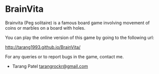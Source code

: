 BrainVita
=========

Brainvita (Peg solitaire) is a famous board game involving movement of coins or marbles on a board with holes.

You can play the online version of this game by going to the following url:

http://tarang1993.github.io/BrainVita/

For any queries or to report bugs in the game, contact me.

 
- Tarang Patel <tarangrockr@gmail.com>

